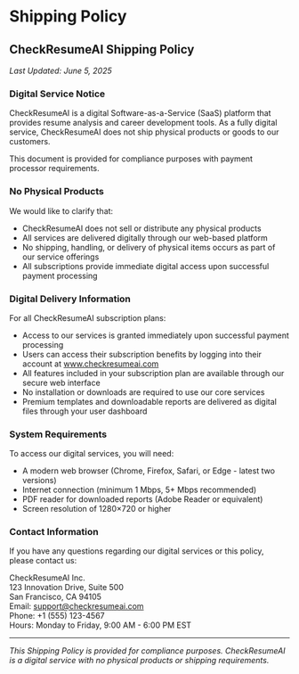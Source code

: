 # Shipping Policy

## CheckResumeAI Shipping Policy
*Last Updated: June 5, 2025*

### Digital Service Notice

CheckResumeAI is a digital Software-as-a-Service (SaaS) platform that provides resume analysis and career development tools. As a fully digital service, CheckResumeAI does not ship physical products or goods to our customers.

This document is provided for compliance purposes with payment processor requirements.

### No Physical Products

We would like to clarify that:

- CheckResumeAI does not sell or distribute any physical products
- All services are delivered digitally through our web-based platform
- No shipping, handling, or delivery of physical items occurs as part of our service offerings
- All subscriptions provide immediate digital access upon successful payment processing

### Digital Delivery Information

For all CheckResumeAI subscription plans:

- Access to our services is granted immediately upon successful payment processing
- Users can access their subscription benefits by logging into their account at www.checkresumeai.com
- All features included in your subscription plan are available through our secure web interface
- No installation or downloads are required to use our core services
- Premium templates and downloadable reports are delivered as digital files through your user dashboard

### System Requirements

To access our digital services, you will need:

- A modern web browser (Chrome, Firefox, Safari, or Edge - latest two versions)
- Internet connection (minimum 1 Mbps, 5+ Mbps recommended)
- PDF reader for downloaded reports (Adobe Reader or equivalent)
- Screen resolution of 1280×720 or higher

### Contact Information

If you have any questions regarding our digital services or this policy, please contact us:

CheckResumeAI Inc.  
123 Innovation Drive, Suite 500  
San Francisco, CA 94105  
Email: support@checkresumeai.com  
Phone: +1 (555) 123-4567  
Hours: Monday to Friday, 9:00 AM - 6:00 PM EST

---

*This Shipping Policy is provided for compliance purposes. CheckResumeAI is a digital service with no physical products or shipping requirements.*
